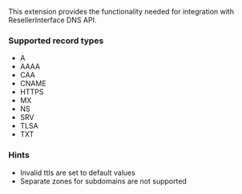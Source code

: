 This extension provides the functionality needed for integration with ResellerInterface DNS API.

### Supported record types
- A
- AAAA
- CAA
- CNAME
- HTTPS
- MX
- NS
- SRV
- TLSA
- TXT

### Hints 
- Invalid ttls are set to default values
- Separate zones for subdomains are not supported
